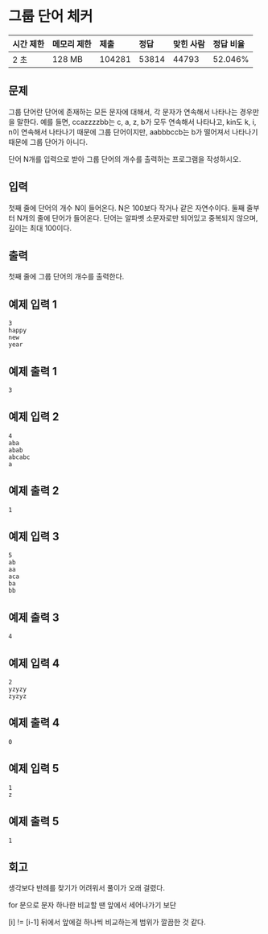 # 그룹 단어 체커

| 시간 제한 | 메모리 제한 | 제출   | 정답  | 맞힌 사람 | 정답 비율 |
| :-------- | :---------- | :----- | :---- | :-------- | :-------- |
| 2 초      | 128 MB      | 104281 | 53814 | 44793     | 52.046%   |

## 문제

그룹 단어란 단어에 존재하는 모든 문자에 대해서, 각 문자가 연속해서 나타나는 경우만을 말한다. 예를 들면, ccazzzzbb는 c, a, z, b가 모두 연속해서 나타나고, kin도 k, i, n이 연속해서 나타나기 때문에 그룹 단어이지만, aabbbccb는 b가 떨어져서 나타나기 때문에 그룹 단어가 아니다.

단어 N개를 입력으로 받아 그룹 단어의 개수를 출력하는 프로그램을 작성하시오.

## 입력

첫째 줄에 단어의 개수 N이 들어온다. N은 100보다 작거나 같은 자연수이다. 둘째 줄부터 N개의 줄에 단어가 들어온다. 단어는 알파벳 소문자로만 되어있고 중복되지 않으며, 길이는 최대 100이다.

## 출력

첫째 줄에 그룹 단어의 개수를 출력한다.

## 예제 입력 1

```
3
happy
new
year
```

## 예제 출력 1

```
3
```

## 예제 입력 2

```
4
aba
abab
abcabc
a
```

## 예제 출력 2

```
1
```

## 예제 입력 3

```
5
ab
aa
aca
ba
bb
```

## 예제 출력 3

```
4
```

## 예제 입력 4

```
2
yzyzy
zyzyz
```

## 예제 출력 4

```
0
```

## 예제 입력 5

```
1
z
```

## 예제 출력 5

```
1
```

## 회고

생각보다 반례를 찾기가 어려워서 풀이가 오래 걸렸다.

for 문으로 문자 하나한 비교할 땐 앞에서 세어나가기 보단

[i] != [i-1] 뒤에서 앞에걸 하나씩 비교하는게 범위가 깔끔한 것 같다.